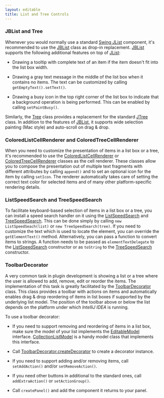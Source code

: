 ```yaml
---
layout: editable
title: List and Tree Controls
---
```


<!--
INITIAL_SOURCE https://confluence.jetbrains.com/display/IDEADEV/IntelliJ+IDEA+List+and+Tree+Controls
-->



### JBList and Tree

Whenever you would normally use a standard
[Swing JList](http://docs.oracle.com/javase/8/docs/api/javax/swing/JList.html)
component, it's recommended to use the
[JBList](https://github.com/JetBrains/intellij-community/blob/master/platform/platform-api/src/com/intellij/ui/components/JBList.java)
class as drop-in replacement.
[JBList](https://github.com/JetBrains/intellij-community/blob/master/platform/platform-api/src/com/intellij/ui/components/JBList.java)
supports the following additional features on top of
[JList]((http://docs.oracle.com/javase/8/docs/api/javax/swing/JList.html)):

*  Drawing a tooltip with complete text of an item if the item doesn't fit into the list box width.

*  Drawing a gray text message in the middle of the list box when it contains no items.
   The text can be customized by calling ```getEmptyText().setText()```.

*  Drawing a busy icon in the top right corner of the list box to indicate that a background operation is being performed.
   This can be enabled by calling ```setPaintBusy()```.

Similarly, the
[Tree](https://github.com/JetBrains/intellij-community/blob/master/platform/platform-api/src/com/intellij/ui/treeStructure/Tree.java)
class provides a replacement for the standard
[JTree](http://docs.oracle.com/javase/8/docs/api/javax/swing/JTree.html)
class.
In addition to the features of
[JBList](https://github.com/JetBrains/intellij-community/blob/master/platform/platform-api/src/com/intellij/ui/components/JBList.java),
it supports wide selection painting (Mac style) and auto-scroll on drag & drop.

### ColoredListCellRenderer and ColoredTreeCellRenderer

When you need to customize the presentation of items in a list box or a tree, it's recommended to use the
[ColoredListCellRenderer](https://github.com/JetBrains/intellij-community/blob/master/platform/platform-api/src/com/intellij/ui/ColoredListCellRenderer.java)
or
[ColoredTreeCellRenderer](https://github.com/JetBrains/intellij-community/blob/master/platform/platform-api/src/com/intellij/ui/ColoredTreeCellRenderer.java)
classes as the cell renderer.
These classes allow you to compose the presentation out of multiple text fragments with different attributes by calling ```append()``` and to set an optional icon for the item by calling ```setIcon```.
The renderer automatically takes care of setting the correct text color for selected items and of many other platform-specific rendering details.

### ListSpeedSearch and TreeSpeedSearch

To facilitate keyboard-based selection of items in a list box or a tree, you can install a speed search handler on it using the
[ListSpeedSearch](https://github.com/JetBrains/intellij-community/blob/master/platform/platform-impl/src/com/intellij/ui/ListSpeedSearch.java)
and
[TreeSpeedSearch](https://github.com/JetBrains/intellij-community/blob/master/platform/platform-impl/src/com/intellij/ui/TreeSpeedSearch.java).
This can be done simply by calling ```new ListSpeedSeach(list)``` or ```new TreeSpeedSearch(tree)```.
If you need to customize the text which is used to locate the element, you can override the ```getElementText()``` method.
Alternatively, you can pass a function to convert items to strings.
A function needs to be passed as ```elementTextDelegate``` to the
[ListSpeedSearch](https://github.com/JetBrains/intellij-community/blob/master/platform/platform-impl/src/com/intellij/ui/ListSpeedSearch.java)
constructor or as ```toString``` to the
[TreeSpeedSearch](https://github.com/JetBrains/intellij-community/blob/master/platform/platform-impl/src/com/intellij/ui/TreeSpeedSearch.java)
constructor.

### ToolbarDecorator

A very common task in plugin development is showing a list or a tree where the user is allowed to add, remove, edit or reorder the items.
The implementation of this task is greatly facilitated by the
[ToolbarDecorator](https://github.com/JetBrains/intellij-community/blob/master/platform/platform-api/src/com/intellij/ui/ToolbarDecorator.java)
class.
This class provides a toolbar with actions on items and automatically enables drag & drop reordering of items in list boxes if supported by the underlying list model.
The position of the toolbar above or below the list depends on the platform under which *IntelliJ IDEA* is running.

To use a toolbar decorator:

*  If you need to support removing and reordering of items in a list box, make sure the model of your list implements the
   [EditableModel](https://github.com/JetBrains/intellij-community/blob/master/platform/util/src/com/intellij/util/ui/EditableModel.java)
   interface.
   [CollectionListModel](https://github.com/JetBrains/intellij-community/blob/master/platform/platform-api/src/com/intellij/ui/CollectionListModel.java)
   is a handy model class that implements this interface.

*  Call
   [ToolbarDecorator.createDecorator](https://github.com/JetBrains/intellij-community/blob/master/platform/platform-api/src/com/intellij/ui/ToolbarDecorator.java)
   to create a decorator instance.

*  If you need to support adding and/or removing items, call ```setAddAction()``` and/or ```setRemoveAction()```.

*  If you need other buttons in additional to the standard ones, call ```addExtraAction()``` or ```setActionGroup()```.

*  Call ```createPanel()``` and add the component it returns to your panel.

<!--
### AbstractTreeBuilder and AbstractTreeStructure
TODO link to tutorial
-->



